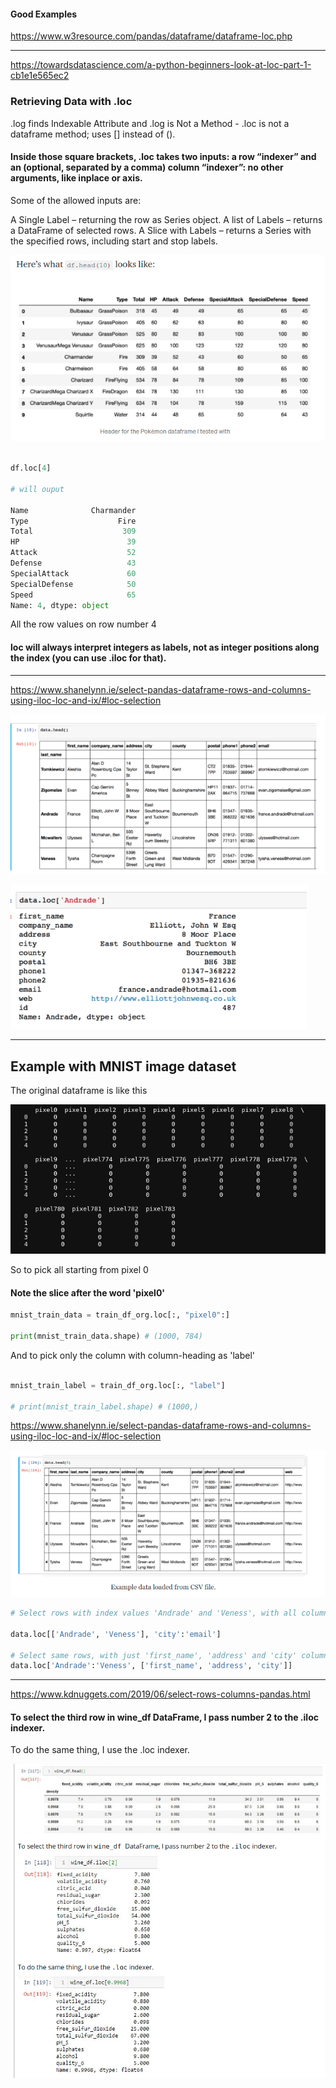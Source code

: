 #### Good Examples

https://www.w3resource.com/pandas/dataframe/dataframe-loc.php

---

https://towardsdatascience.com/a-python-beginners-look-at-loc-part-1-cb1e1e565ec2

### Retrieving Data with .loc

.log finds Indexable Attribute and .log is Not a Method - .loc is not a dataframe method; uses [] instead of ().

#### Inside those square brackets, .loc takes two inputs: a row “indexer” and an (optional, separated by a comma) column “indexer”: no other arguments, like inplace or axis.

Some of the allowed inputs are:

A Single Label – returning the row as Series object.
A list of Labels – returns a DataFrame of selected rows.
A Slice with Labels – returns a Series with the specified rows, including start and stop labels.

![](assets/2020-12-16-22-10-06.png)

```python

df.loc[4]

# will ouput

Name              Charmander
Type                    Fire
Total                    309
HP                        39
Attack                    52
Defense                   43
SpecialAttack             60
SpecialDefense            50
Speed                     65
Name: 4, dtype: object

```

All the row values on row number 4

#### loc will always interpret integers as labels, not as integer positions along the index (you can use .iloc for that).

---

https://www.shanelynn.ie/select-pandas-dataframe-rows-and-columns-using-iloc-loc-and-ix/#loc-selection

![](assets/2020-12-16-22-13-01.png)

![](assets/2020-12-16-22-13-13.png)

---

## Example with MNIST image dataset

The original dataframe is like this

![](assets/2020-12-16-22-19-49.png)

So to pick all starting from pixel 0

#### Note the slice after the word 'pixel0'

```python
mnist_train_data = train_df_org.loc[:, "pixel0":]

print(mnist_train_data.shape) # (1000, 784)
```

And to pick only the column with column-heading as 'label'

```python

mnist_train_label = train_df_org.loc[:, "label"]

# print(mnist_train_label.shape) # (1000,)

```

https://www.shanelynn.ie/select-pandas-dataframe-rows-and-columns-using-iloc-loc-and-ix/#loc-selection

![](assets/2020-12-16-23-34-00.png)

```python
# Select rows with index values 'Andrade' and 'Veness', with all columns between 'city' and 'email'

data.loc[['Andrade', 'Veness'], 'city':'email']

# Select same rows, with just 'first_name', 'address' and 'city' columns
data.loc['Andrade':'Veness', ['first_name', 'address', 'city']]
```

---

https://www.kdnuggets.com/2019/06/select-rows-columns-pandas.html

#### To select the third row in wine_df DataFrame, I pass number 2 to the .iloc indexer.

To do the same thing, I use the .loc indexer.

![](assets/2020-12-16-23-37-55.png)
